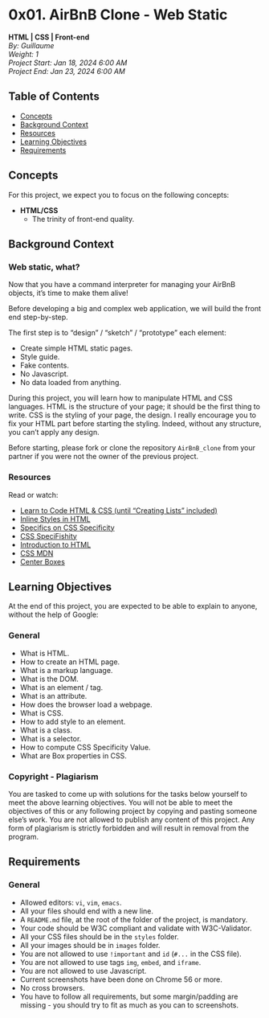 # 0x01. AirBnB Clone - Web Static

**HTML | CSS | Front-end**  
*By: Guillaume*  
*Weight: 1*  
*Project Start: Jan 18, 2024 6:00 AM*  
*Project End: Jan 23, 2024 6:00 AM*  

## Table of Contents
- [Concepts](#concepts)
- [Background Context](#background-context)
- [Resources](#resources)
- [Learning Objectives](#learning-objectives)
- [Requirements](#requirements)

## Concepts
For this project, we expect you to focus on the following concepts:

- **HTML/CSS**
  - The trinity of front-end quality.

## Background Context
### Web static, what?
Now that you have a command interpreter for managing your AirBnB objects, it’s time to make them alive!

Before developing a big and complex web application, we will build the front end step-by-step.

The first step is to “design” / “sketch” / “prototype” each element:

- Create simple HTML static pages.
- Style guide.
- Fake contents.
- No Javascript.
- No data loaded from anything.

During this project, you will learn how to manipulate HTML and CSS languages. HTML is the structure of your page; it should be the first thing to write. CSS is the styling of your page, the design. I really encourage you to fix your HTML part before starting the styling. Indeed, without any structure, you can’t apply any design.

Before starting, please fork or clone the repository `AirBnB_clone` from your partner if you were not the owner of the previous project.

### Resources
Read or watch:

- [Learn to Code HTML & CSS (until “Creating Lists” included)](link-to-resource)
- [Inline Styles in HTML](link-to-resource)
- [Specifics on CSS Specificity](link-to-resource)
- [CSS SpeciFishity](link-to-resource)
- [Introduction to HTML](link-to-resource)
- [CSS MDN](link-to-mdn)
- [Center Boxes](link-to-resource)

## Learning Objectives
At the end of this project, you are expected to be able to explain to anyone, without the help of Google:

### General
- What is HTML.
- How to create an HTML page.
- What is a markup language.
- What is the DOM.
- What is an element / tag.
- What is an attribute.
- How does the browser load a webpage.
- What is CSS.
- How to add style to an element.
- What is a class.
- What is a selector.
- How to compute CSS Specificity Value.
- What are Box properties in CSS.

### Copyright - Plagiarism
You are tasked to come up with solutions for the tasks below yourself to meet the above learning objectives. You will not be able to meet the objectives of this or any following project by copying and pasting someone else’s work. You are not allowed to publish any content of this project. Any form of plagiarism is strictly forbidden and will result in removal from the program.

## Requirements
### General
- Allowed editors: `vi`, `vim`, `emacs`.
- All your files should end with a new line.
- A `README.md` file, at the root of the folder of the project, is mandatory.
- Your code should be W3C compliant and validate with W3C-Validator.
- All your CSS files should be in the `styles` folder.
- All your images should be in `images` folder.
- You are not allowed to use `!important` and `id` (`#...` in the CSS file).
- You are not allowed to use tags `img`, `embed`, and `iframe`.
- You are not allowed to use Javascript.
- Current screenshots have been done on Chrome 56 or more.
- No cross browsers.
- You have to follow all requirements, but some margin/padding are missing - you should try to fit as much as you can to screenshots.
